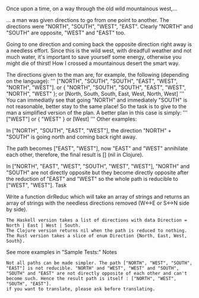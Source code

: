 Once upon a time, on a way through the old wild mountainous west,…

… a man was given directions to go from one point to another. The directions were "NORTH", "SOUTH", "WEST", "EAST". Clearly "NORTH" and "SOUTH" are opposite, "WEST" and "EAST" too.

Going to one direction and coming back the opposite direction right away is a needless effort. Since this is the wild west, with dreadfull weather and not much water, it's important to save yourself some energy, otherwise you might die of thirst!
How I crossed a mountainous desert the smart way.

The directions given to the man are, for example, the following (depending on the language):
'''
["NORTH", "SOUTH", "SOUTH", "EAST", "WEST", "NORTH", "WEST"].
or
{ "NORTH", "SOUTH", "SOUTH", "EAST", "WEST", "NORTH", "WEST" };
or
[North, South, South, East, West, North, West]
'''
You can immediatly see that going "NORTH" and immediately "SOUTH" is not reasonable, better stay to the same place! So the task is to give to the man a simplified version of the plan. A better plan in this case is simply:
'''
["WEST"]
or
{ "WEST" }
or
[West]
'''
Other examples:

In ["NORTH", "SOUTH", "EAST", "WEST"], the direction "NORTH" + "SOUTH" is going north and coming back right away.

The path becomes ["EAST", "WEST"], now "EAST" and "WEST" annihilate each other, therefore, the final result is [] (nil in Clojure).

In ["NORTH", "EAST", "WEST", "SOUTH", "WEST", "WEST"], "NORTH" and "SOUTH" are not directly opposite but they become directly opposite after the reduction of "EAST" and "WEST" so the whole path is reducible to ["WEST", "WEST"].
Task

Write a function dirReduc which will take an array of strings and returns an array of strings with the needless directions removed (W<->E or S<->N side by side).

    The Haskell version takes a list of directions with data Direction = North | East | West | South.
    The Clojure version returns nil when the path is reduced to nothing.
    The Rust version takes a slice of enum Direction {North, East, West, South}.

See more examples in "Sample Tests:"
Notes

    Not all paths can be made simpler. The path ["NORTH", "WEST", "SOUTH", "EAST"] is not reducible. "NORTH" and "WEST", "WEST" and "SOUTH", "SOUTH" and "EAST" are not directly opposite of each other and can't become such. Hence the result path is itself : ["NORTH", "WEST", "SOUTH", "EAST"].
    if you want to translate, please ask before translating.
